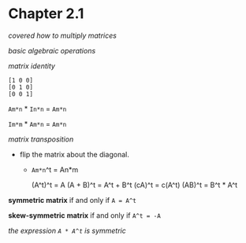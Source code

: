 # Chapter 2.1

*covered how to multiply matrices*

*basic algebraic operations*

*matrix identity*

    [1 0 0]
    [0 1 0]
    [0 0 1]

`Am*n` * `In*n` = `Am*n`

`Im*m` * `Am*n` = `Am*n`

*matrix transposition*
- flip the matrix about the diagonal.
  - `Am*n`^t = An*m

    (A^t)^t = A
    (A + B)^t = A^t + B^t
    (cA)^t = c(A^t)
    (AB)^t = B^t * A^t

**symmetric matrix** if and only if `A = A^t`

**skew-symmetric matrix** if and only if `A^t = -A`

*the expression `A * A^t` is symmetric*
